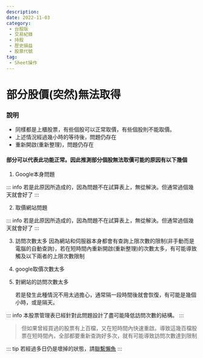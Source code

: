 ```yaml
---
description:
date: 2022-11-03
category:
 - 台股版
 - 交易紀錄
 - 持股
 - 歷史損益
 - 股票代號
tag:
 - Sheet操作
---
```


# 部分股價(突然)無法取得

  
### 說明

  - 同樣都是上櫃股票，有些個股可以正常取價，有些個股則不能取價。
  - 上述情況經過幾小時的等待後，問題仍存在
  - 重新開啟(重新整理)，問題仍存在

#### 部分可以代表此功能正常。因此推測部分個股無法取價可能的原因有以下幾個

  1. Google本身問題
 
  ::: info 若是此原因所造成的，因為問題不在試算表上，無從解決。但通常過個幾天就會好了
  :::

   2. 取價網站問題

  ::: info 若是此原因所造成的，因為問題不在試算表上，無從解決。但通常過個幾天就會好了
  :::

   3. 訪問次數太多
      因為網站和伺服器本身都會有查詢上限次數的限制(非手動而是電腦的自動查詢)，若在短時間內重新開啟(重新整理)的次數太多，有可能導致觸及以下兩者的上限次數限制

   4. google取價次數太多

   5. 對網站的訪問次數太多

      若是發生此種情況不用太過擔心，通常隔一段時間後就會恢復，有可能是幾個小時，或是隔天。

  ::: info 本股票管理表已經針對此問題設計了盡可能降低訪問次數的結構。
  :::

  > 但如果曾經買過的股票有上百檔，又在短時間內快速重啟。導致這幾百檔股票在短時間內，全部都要重新查詢好多次，就有可能導致訪問次數達到限制

  ::: tip 
  若經過多日仍是壞掉的狀態，請[聯繫懶魚](../Contact.md#聯繫懶魚)
  :::
